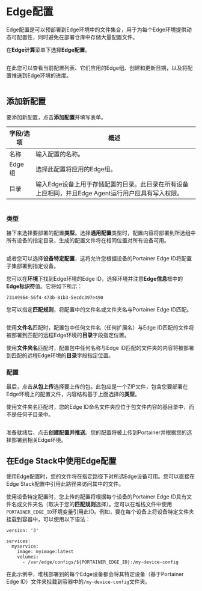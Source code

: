 # Edge配置

Edge配置是可以预部署到Edge环境中的文件集合，用于为每个Edge环境提供动态可配置性，同时避免在部署仓库中存储大量配置文件。

在**Edge计算**菜单下选择**Edge配置**。

<figure><img src="..//assets/2.19-edge-configurations.gif" alt=""><figcaption></figcaption></figure>

在此您可以查看当前配置列表、它们应用的Edge组、创建和更新日期，以及将配置推送到Edge环境的进度。

<figure><img src="..//assets/2.19-edge-configurations-list.png" alt=""><figcaption></figcaption></figure>

## 添加新配置

要添加新配置，点击**添加配置**并填写表单。

| 字段/选项      | 概述                                                                                                                      |
| --------------- | ------------------------------------------------------------------------------------------------------------------------- |
| 名称            | 输入配置的名称。                                                                                                          |
| Edge组         | 选择此配置将应用的Edge组。                                                                                                |
| 目录            | 输入Edge设备上用于存储配置的目录。此目录在所有设备上应相同，并且Edge Agent运行用户应具有写入权限。                         |

<figure><img src="..//assets/2.19-edge-configurations-name.png" alt=""><figcaption></figcaption></figure>

### 类型

接下来选择要部署的配置**类型**。选择**通用配置**类型时，配置内容将部署到所选组中所有设备的指定目录，生成的配置文件将在相同位置对所有设备可用。

<figure><img src="..//assets/2.19-edge-configurations-type-general.png" alt=""><figcaption></figcaption></figure>

或者您可以选择**设备特定配置**，这将允许您根据设备的Portainer Edge ID将配置子集部署到指定设备。

您可以在**环境**下找到Edge环境的Edge ID，选择环境并注意**Edge信息**框中的**Edge标识符**值。它将如下所示：

`73149964-56f4-473b-81b3-5ecdc397e490`

您可以指定**匹配规则**，将配置中的文件名或文件夹名与Portainer Edge ID匹配。

<figure><img src="..//assets/2.19-edge-configurations-type-device-specific.png" alt=""><figcaption></figcaption></figure>

使用**文件名**匹配时，配置包中任何文件名（任何扩展名）与Edge ID匹配的文件将被部署到匹配的远程Edge环境的**目录**字段指定位置。

使用**文件夹名**匹配时，配置包中任何名称与Edge ID匹配的文件夹的内容将被部署到匹配的远程Edge环境的**目录**字段指定位置。

### 配置

最后，点击**从包上传**选择要上传的包。此包应是一个ZIP文件，包含您要部署在Edge环境上的配置文件，内容结构基于上面选择的**类型**。

使用文件夹名匹配时，您的Edge ID命名文件夹应位于包文件内容的基目录中，而不是任何子目录中。

<figure><img src="..//assets/2.19-edge-configurations-configuration.png" alt=""><figcaption></figcaption></figure>

准备就绪后，点击**创建配置并推送**。您的配置将被上传到Portainer并根据您的选择部署到相关Edge环境。

## 在Edge Stack中使用Edge配置

使用Edge配置时，您的文件将在指定路径下对所选Edge设备可用。您可以直接在Edge Stack配置中引用此路径来访问其中的文件。

使用设备特定配置时，您上传的配置将根据每个设备的Portainer Edge ID具有文件名或文件夹名（取决于您的**匹配规则**选择）。您可以在堆栈文件中使用`PORTAINER_EDGE_ID`环境变量引用此ID。例如，要在每个设备上将设备特定文件夹挂载到容器中，可以使用以下语法：

```
version: '3'

services:
  myservice:
    image: myimage:latest
    volumes:
      - /var/edge/configs/${PORTAINER_EDGE_ID}:/my-device-config
```

在此示例中，堆栈部署到的每个Edge设备都会将其特定设备（基于Portainer Edge ID）文件夹挂载到容器中的`/my-device-config`文件夹。
